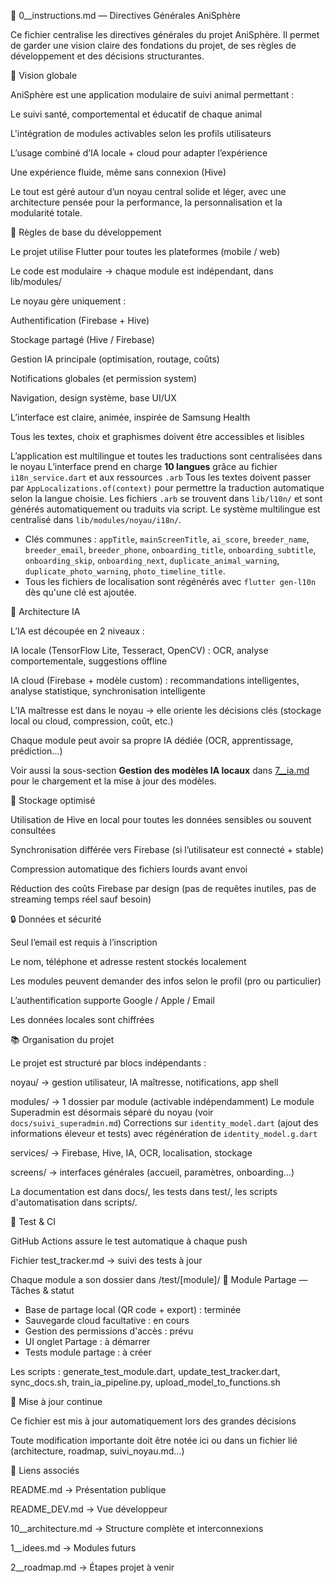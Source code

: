 📘 0__instructions.md — Directives Générales AniSphère

Ce fichier centralise les directives générales du projet AniSphère. Il permet de garder une vision claire des fondations du projet, de ses règles de développement et des décisions structurantes.

🧩 Vision globale

AniSphère est une application modulaire de suivi animal permettant :

Le suivi santé, comportemental et éducatif de chaque animal

L'intégration de modules activables selon les profils utilisateurs

L’usage combiné d’IA locale + cloud pour adapter l’expérience

Une expérience fluide, même sans connexion (Hive)

Le tout est géré autour d’un noyau central solide et léger, avec une architecture pensée pour la performance, la personnalisation et la modularité totale.

🔧 Règles de base du développement

Le projet utilise Flutter pour toutes les plateformes (mobile / web)

Le code est modulaire → chaque module est indépendant, dans lib/modules/

Le noyau gère uniquement :

Authentification (Firebase + Hive)

Stockage partagé (Hive / Firebase)

Gestion IA principale (optimisation, routage, coûts)

Notifications globales (et permission system)

Navigation, design système, base UI/UX

L’interface est claire, animée, inspirée de Samsung Health

Tous les textes, choix et graphismes doivent être accessibles et lisibles

L’application est multilingue et toutes les traductions sont centralisées dans le noyau
L’interface prend en charge **10 langues** grâce au fichier `i18n_service.dart` et aux ressources `.arb`
Tous les textes doivent passer par `AppLocalizations.of(context)` pour permettre la traduction automatique selon la langue choisie.
Les fichiers `.arb` se trouvent dans `lib/l10n/` et sont générés automatiquement ou traduits via script.
Le système multilingue est centralisé dans `lib/modules/noyau/i18n/`.
- Clés communes : `appTitle`, `mainScreenTitle`, `ai_score`, `breeder_name`, `breeder_email`, `breeder_phone`, `onboarding_title`, `onboarding_subtitle`, `onboarding_skip`, `onboarding_next`, `duplicate_animal_warning`, `duplicate_photo_warning`, `photo_timeline_title`.
- Tous les fichiers de localisation sont régénérés avec `flutter gen-l10n` dès qu'une clé est ajoutée.

🧠 Architecture IA

L’IA est découpée en 2 niveaux :

IA locale (TensorFlow Lite, Tesseract, OpenCV) : OCR, analyse comportementale, suggestions offline

IA cloud (Firebase + modèle custom) : recommandations intelligentes, analyse statistique, synchronisation intelligente

L’IA maîtresse est dans le noyau → elle oriente les décisions clés (stockage local ou cloud, compression, coût, etc.)

Chaque module peut avoir sa propre IA dédiée (OCR, apprentissage, prédiction...)

Voir aussi la sous-section **Gestion des modèles IA locaux** dans [7__ia.md](7__ia.md) pour le chargement et la mise à jour des modèles.

💾 Stockage optimisé

Utilisation de Hive en local pour toutes les données sensibles ou souvent consultées

Synchronisation différée vers Firebase (si l’utilisateur est connecté + stable)

Compression automatique des fichiers lourds avant envoi

Réduction des coûts Firebase par design (pas de requêtes inutiles, pas de streaming temps réel sauf besoin)

🔒 Données et sécurité

Seul l’email est requis à l’inscription

Le nom, téléphone et adresse restent stockés localement

Les modules peuvent demander des infos selon le profil (pro ou particulier)

L’authentification supporte Google / Apple / Email

Les données locales sont chiffrées

📚 Organisation du projet

Le projet est structuré par blocs indépendants :

noyau/ → gestion utilisateur, IA maîtresse, notifications, app shell

modules/ → 1 dossier par module (activable indépendamment)
Le module Superadmin est désormais séparé du noyau (voir `docs/suivi_superadmin.md`)
Corrections sur `identity_model.dart` (ajout des informations éleveur et tests) avec régénération de `identity_model.g.dart`

services/ → Firebase, Hive, IA, OCR, localisation, stockage

screens/ → interfaces générales (accueil, paramètres, onboarding...)

La documentation est dans docs/, les tests dans test/, les scripts d'automatisation dans scripts/.

🧪 Test & CI

GitHub Actions assure le test automatique à chaque push

Fichier test_tracker.md → suivi des tests à jour

Chaque module a son dossier dans /test/[module]/
🔗 Module Partage — Tâches & statut
- Base de partage local (QR code + export) : terminée
- Sauvegarde cloud facultative : en cours
- Gestion des permissions d'accès : prévu
- UI onglet Partage : à démarrer
- Tests module partage : à créer

Les scripts : generate_test_module.dart, update_test_tracker.dart, sync_docs.sh, train_ia_pipeline.py, upload_model_to_functions.sh

📅 Mise à jour continue

Ce fichier est mis à jour automatiquement lors des grandes décisions

Toute modification importante doit être notée ici ou dans un fichier lié (architecture, roadmap, suivi_noyau.md...)

📝 Liens associés

README.md → Présentation publique

README_DEV.md → Vue développeur

10__architecture.md → Structure complète et interconnexions

1__idees.md → Modules futurs

2__roadmap.md → Étapes projet à venir


